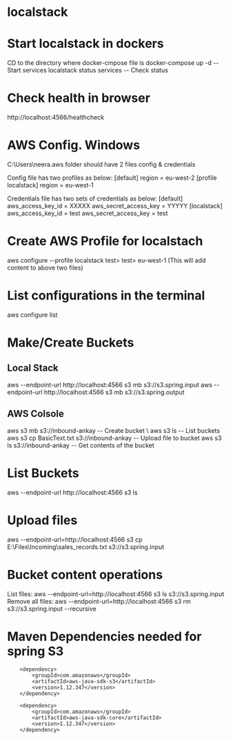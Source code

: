 # localstack

# Start localstack in dockers
CD to the directory where docker-cmpose file is
docker-compose up -d        -- Start services
localstack status services  -- Check status


# Check health in browser
http://localhost:4566/healthcheck

# AWS Config. Windows
C:\Users\neera\.aws folder should have 2 files config & credentials

Config file has two profiles as below:
[default]
region = eu-west-2
[profile localstack]
region = eu-west-1

Credentials file has two sets of credentials as below:
[default]
aws_access_key_id = XXXXX
aws_secret_access_key = YYYYY
[localstack]
aws_access_key_id = test
aws_secret_access_key = test

# Create AWS Profile for localstach
aws configure --profile localstack
test> test> eu-west-1 (This will add content to above two files)

# List configurations in the terminal
aws configure list

# Make/Create Buckets
## Local Stack
aws  --endpoint-url http://localhost:4566 s3 mb s3://s3.spring.input
aws  --endpoint-url http://localhost:4566 s3 mb s3://s3.spring.output
## AWS Colsole
aws s3 mb s3://inbound-ankay					-- Create bucket \ 
aws s3 ls										-- List buckets
aws s3 cp  BasicText.txt s3://inbound-ankay		-- Upload file to bucket
aws s3 ls s3://inbound-ankay					-- Get contents of the bucket

# List Buckets
aws  --endpoint-url http://localhost:4566 s3 ls

# Upload files
aws --endpoint-url=http://localhost:4566 s3 cp E:\Files\Incoming\sales_records.txt  s3://s3.spring.input

# Bucket content operations
List files: aws --endpoint-url=http://localhost:4566 s3 ls  s3://s3.spring.input
Remove all files:  aws --endpoint-url=http://localhost:4566 s3 rm  s3://s3.spring.input --recursive

# Maven Dependencies needed for spring S3

        <dependency>
			<groupId>com.amazonaws</groupId>
			<artifactId>aws-java-sdk-s3</artifactId>
			<version>1.12.347</version>
		</dependency>

		<dependency>
			<groupId>com.amazonaws</groupId>
			<artifactId>aws-java-sdk-core</artifactId>
			<version>1.12.347</version>
		</dependency>






